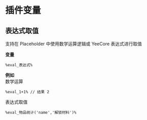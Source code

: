 # 插件变量

## 表达式取值

支持在 Placeholder 中使用数学运算逻辑或 YeeCore 表达式进行取值

**变量**

```
%eval_表达式%

```

**例如**  
数学运算

```
%eval_1+1% // 结果 2
```

表达式取值

```
%eval_物品统计('name','解锁材料')%
```
